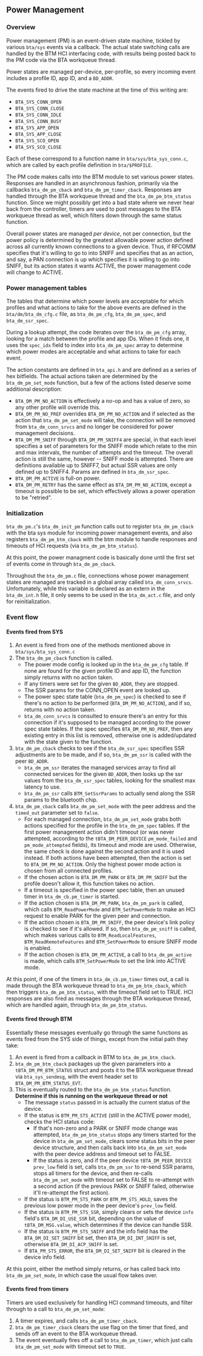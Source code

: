 ## Power Management

### Overview

Power management (PM) is an event-driven state machine, tickled by various
`bta/sys` events via a callback. The actual state switching calls are handled
by the BTM HCI interfacing code, with results being posted back to the PM
code via the BTA workqueue thread.

Power states are managed per-device, per-profile, so every incoming event
includes a profile ID, app ID, and a `BD_ADDR`.

The events fired to drive the state machine at the time of this writing are:

  - `BTA_SYS_CONN_OPEN`
  - `BTA_SYS_CONN_CLOSE`
  - `BTA_SYS_CONN_IDLE`
  - `BTA_SYS_CONN_BUSY`
  - `BTA_SYS_APP_OPEN`
  - `BTA_SYS_APP_CLOSE`
  - `BTA_SYS_SCO_OPEN`
  - `BTA_SYS_SCO_CLOSE`

Each of these correspond to a function name in `bta/sys/bta_sys_conn.c`, which
are called by each profile definition in `bta/$PROFILE`.

The PM code makes calls into the BTM module to set various power
states. Responses are handled in an asynchronous fashion, primarily via the
callbacks `bta_dm_pm_cback` and `bta_dm_pm_timer_cback`. Responses are handled
through the BTA workqueue thread and the `bta_dm_pm_btm_status` function. Since
we might possibly get into a bad state where we never hear back from the
controller, timers are used to post messages to the BTA workqueue thread as
well, which filters down through the same status function.

Overall power states are managed *per device*, not per connection, but the power
policy is determined by the greatest allowable power action defined across all
currently known connections to a given device. Thus, if RFCOMM specifies that
it's willing to go to into SNIFF and specifies that as an action, and say, a PAN
connection is up which specifies it is willing to go into SNIFF, but its action
states it wants ACTIVE, the power management code will change to ACTIVE.

### Power management tables

The tables that determine which power levels are acceptable for which profiles
and what actions to take for the above events are defined in the
`bta/dm/bta_dm_cfg.c` file, as `bta_dm_pm_cfg`, `bta_dm_pm_spec`, and
`bta_dm_ssr_spec`.

During a lookup attempt, the code iterates over the `bta_dm_pm_cfg` array,
looking for a match between the profile and app IDs. When it finds one, it uses
the `spec_idx` field to index into `bta_dm_pm_spec` array to determine which
power modes are acceptable and what actions to take for each event.

The action constants are defined in `bta_api.h` and are defined as a series of
hex bitfields. The actual actions taken are determined by the
`bta_dm_pm_set_mode` function, but a few of the actions listed deserve some
additional description:

  - `BTA_DM_PM_NO_ACTION` is effectively a no-op and has a value of zero, so any
    other profile will override this.
  - `BTA_DM_PM_NO_PREF` overrides `BTA_DM_PM_NO_ACTION` and if selected as the
    action that `bta_dm_pm_set_mode` will take, the connection will be removed
    from `bta_dm_conn_srvcs` and no longer be considered for power management
    decisions.
  - `BTA_DM_PM_SNIFF` through `BTA_DM_PM_SNIFF4` are special, in that each
    level specifies a set of parameters for the SNIFF mode which relate to the
    min and max intervals, the number of attempts and the timeout. The overall
    action is still the same, however -- SNIFF mode is attempted. There are
    definitions available up to SNIFF7, but actual SSR values are only defined
    up to SNIFF4. Params are defined in `bta_dm_ssr_spec`.
  - `BTA_DM_PM_ACTIVE` is full-on power.
  - `BTA_DM_PM_RETRY` has the same effect as `BTA_DM_PM_NO_ACTION`, except a
    timeout is possible to be set, which effectively allows a power operation to
    be "retried".

### Initialization

`bta_dm_pm.c`'s `bta_dm_init_pm` function calls out to register
`bta_dm_pm_cback` with the bta sys module for incoming power management events,
and also registers `bta_dm_pm_btm_cback` with the btm module to handle responses
and timeouts of HCI requests (via `bta_dm_pm_btm_status`).

At this point, the power managment code is basically done until the first set of
events come in through `bta_dm_pm_cback`.

Throughout the `bta_dm_pm.c` file, connections whose power management states are
managed are tracked in a global array called `bta_dm_conn_srvcs`. Unfortunately,
while this variable is declared as an extern in the `bta_dm_int.h` file, it only
seems to be used in the `bta_dm_act.c` file, and only for reinitialization.

### Event flow

#### Events fired from SYS

  1. An event is fired from one of the methods mentioned above in
     `bta/sys/bta_sys_conn.c`
  2. The `bta_dm_pm_cback` function is called.
     - The power mode config is looked up in the `bta_dm_pm_cfg` table. If none
       are found for the given profile ID and app ID, the function simply
       returns with no action taken.
     - If any timers were set for the given `BD_ADDR`, they are stopped.
     - The SSR params for the CONN_OPEN event are looked up.
     - The power spec state table (`bta_dm_pm_spec`) is checked to see if
       there's no action to be performed (`BTA_DM_PM_NO_ACTION`), and if so,
       returns with no action taken.
     - `bta_dm_conn_srvcs` is consulted to ensure there's an entry for this
       connection if it's supposed to be managed according to the power spec
       state tables. If the spec specifies `BTA_DM_PM_NO_PREF`, then any
       existing entry in this list is removed, otherwise one is added/updated
       with the state given to the function.
  3. `bta_dm_pm_cback` checks to see if the `bta_dm_ssr_spec` specifies SSR
     adjustments are to be made, and if so, `bta_dm_pm_ssr` is called with the
     peer `BD_ADDR`.
     - `bta_dm_pm_ssr` iterates the managed services array to find all connected
       services for the given `BD_ADDR`, then looks up the ssr values from the
       `bta_dm_ssr_spec` tables, looking for the smallest max latency to use.
     - `bta_dm_pm_ssr` calls `BTM_SetSsrParams` to actually send along the SSR
       params to the bluetooth chip.
  4. `bta_dm_pm_cback` calls `bta_dm_pm_set_mode` with the peer address and the
     `timed_out` parameter set to `false`.
     - For each managed connection, `bta_dm_pm_set_mode` grabs
       both actions specified for the profile in the `bta_dm_pm_spec` tables. If
       the first power management action didn't timeout (or was never attempted,
       according to the `tBTA_DM_PEER_DEVICE` `pm_mode_failed` and
       `pm_mode_attempted` fields), its timeout and mode are used. Otherwise,
       the same check is done against the second action and it is used
       instead. If both actions have been attempted, then the action is set to
       `BTA_DM_PM_NO_ACTION`. Only the highest power mode action is chosen from
       all connected profiles.
     - If the chosen action is `BTA_DM_PM_PARK` or `BTA_DM_PM_SNIFF` but the
       profile doesn't allow it, this function takes no action.
     - If a timeout is specified in the power spec table, then an unused timer
       in `bta_dm_cb.pm_timer` is started.
     - If the action chosen is `BTA_DM_PM_PARK`, `bta_dm_pm_park` is called,
       which calls `BTM_ReadPowerMode` and `BTM_SetPowerMode` to make an HCI
       request to enable PARK for the given peer and connection.
     - If the action chosen is `BTA_DM_PM_SNIFF`, the peer device's link policy
       is checked to see if it's allowed. If so, then `bta_dm_pm_sniff` is
       called, which makes various calls to `BTM_ReadLocalFeatures`,
       `BTM_ReadRemoteFeatures` and `BTM_SetPowerMode` to ensure SNIFF mode is
       enabled.
     - If the action chosen is `BTA_DM_PM_ACTIVE`, a call to `bta_dm_pm_active`
       is made, which calls `BTM_SetPowerMode` to set the link into ACTIVE
       mode.

At this point, if one of the timers in `bta_dm_cb.pm_timer` times out, a call is
made through the BTA workqueue thread to `bta_dm_pm_btm_cback`, which then
triggers `bta_dm_pm_btm_status`, with the timeout field set to TRUE. HCI
responses are also fired as messages through the BTA workqueue thread, which are
handled again, through `bta_dm_pm_btm_status`.

#### Events fired through BTM

Essentially these messages eventually go through the same functions as events
fired from the SYS side of things, except from the initial path they take:

  1. An event is fired from a callback in BTM to `bta_dm_pm_btm_cback`.
  2. `bta_dm_pm_btm_cback` packages up the given parameters into a
     `tBTA_DM_PM_BTM_STATUS` struct and posts it to the BTA workqueue thread via
     `bta_sys_sendmsg`, with the event header set to
     `BTA_DM_PM_BTM_STATUS_EVT`.
  3. This is eventually routed to the `bta_dm_pm_btm_status` function.
     **Determine if this is running on the workqueue thread or not**
     - The message `status` passed in is actually the current status of the
       device.
     - If the status is `BTM_PM_STS_ACTIVE` (still in the ACTIVE power mode),
       checks the HCI status code:
       - If that's non-zero and a PARK or SNIFF mode change was attempted,
         `bta_dm_pm_btm_status` stops any timers started for the device in
         `bta_dm_pm_set_mode`, clears some status bits in the peer device
         structure, and then calls back into `bta_dm_pm_set_mode` with the peer
         device address and timeout set to FALSE.
       - If the status is zero, and if the peer device `tBTA_DM_PEER_DEVICE`
         `prev_low` field is set, calls `bta_dm_pm_ssr` to re-send SSR params,
         stops all timers for the device, and then re-calls `bta_dm_pm_set_mode`
         with timeout set to FALSE to re-attempt with a second action (if the
         previous PARK or SNIFF failed, otherwise it'll re-attempt the first
         action).
     - If the status is `BTM_PM_STS_PARK` or `BTM_PM_STS_HOLD`, saves the
       previous low power mode in the peer device's `prev_low` field.
     - If the status is `BTM_PM_STS_SSR`, simply clears or sets the device
       `info` field's `BTA_DM_DI_USE_SSR` bit, depending on the value of
       `tBTA_DM_MSG.value`, which determines if the device can handle SSR.
     - If the status is `BTM_PM_STS_SNIFF` and the info field has the
       `BTA_DM_DI_SET_SNIFF` bit set, then `BTA_DM_DI_INT_SNIFF` is set,
       otherwise `BTA_DM_DI_ACP_SNIFF` is set.
     - If `BTA_PM_STS_ERROR`, the `BTA_DM_DI_SET_SNIFF` bit is cleared in the
       device info field.

At this point, either the method simply returns, or has called back into
`bta_dm_pm_set_mode`, in which case the usual flow takes over.

#### Events fired from timers

Timers are used exclusively for handling HCI command timeouts, and filter
through to a call to `bta_dm_pm_set_mode`:

  1. A timer expires, and calls `bta_dm_pm_timer_cback`.
  2. `bta_dm_pm_timer_cback` clears the use flag on the timer that fired, and
     sends off an event to the BTA workqueue thread.
  3. The event eventually fires off a call to `bta_dm_pm_timer`, which just
     calls `bta_dm_pm_set_mode` with timeout set to `TRUE`.
